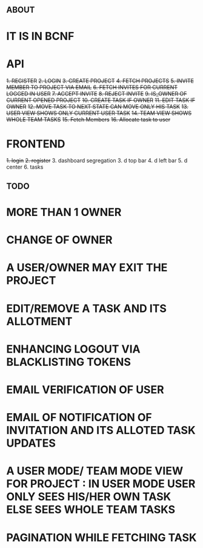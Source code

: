 ## ABOUT
# IT IS IN BCNF

# API
~~1. REGISTER~~
~~2. LOGIN~~
~~3. CREATE PROJECT~~
~~4. FETCH PROJECTS~~
~~5. INVITE MEMBER TO PROJECT VIA EMAIL~~
~~6. FETCH INVITES FOR CURRENT LOGGED IN USER~~
~~7. ACCEPT INVITE~~
~~8. REJECT INVITE~~
~~9. IS_OWNER OF CURRENT OPENED PROJECT~~
~~10. CREATE TASK IF OWNER~~
~~11. EDIT TASK IF OWNER~~
~~12. MOVE TASK TO NEXT STATE CAN MOVE ONLY HIS TASK~~
~~13. USER VIEW SHOWS ONLY CURRENT USER TASK~~
~~14. TEAM VIEW SHOWS WHOLE TEAM TASKS~~
~~15. Fetch Members~~
~~16. Allocate task to user~~

# FRONTEND
~~1. login~~
~~2. register~~
3. dashboard segregation
3. d top bar
4. d left bar
5. d center
6. tasks


## TODO
# MORE THAN 1 OWNER
# CHANGE OF OWNER
# A USER/OWNER MAY EXIT THE PROJECT
# EDIT/REMOVE A TASK AND ITS ALLOTMENT
# ENHANCING LOGOUT VIA BLACKLISTING TOKENS
# EMAIL VERIFICATION OF USER
# EMAIL OF NOTIFICATION OF INVITATION AND ITS ALLOTED TASK UPDATES
# A USER MODE/ TEAM MODE VIEW FOR PROJECT : IN USER MODE USER ONLY SEES HIS/HER OWN TASK ELSE SEES WHOLE TEAM TASKS
# PAGINATION WHILE FETCHING TASK